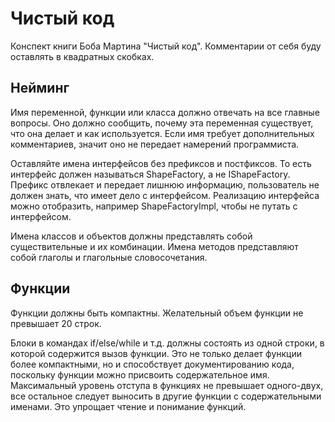 # Чистый код
Конспект книги Боба Мартина "Чистый код". Комментарии от себя буду оставлять в квадратных скобках.

## Нейминг
Имя переменной, функции или класса должно отвечать на все главные вопросы. Оно должно сообщить, почему эта переменная
существует, что она делает и как используется. Если имя требует дополнительных комментариев, значит оно не передает 
намерений программиста.

Оставляйте имена интерфейсов без префиксов и постфиксов. То есть интерфейс должен называться ShapeFactory, а не 
IShapeFactory. Префикс отвлекает и передает лишнюю информацию, пользователь не должен знать, что имеет дело с 
интерфейсом. Реализацию интерфейса можно отобразить, например ShapeFactoryImpl, чтобы не путать с интерфейсом.

Имена классов и объектов должны представлять собой существительные и их комбинации. Имена методов представляют собой 
глаголы и глагольные словосочетания.

## Функции
Функции должны быть компактны. Желательный объем функции не превышает 20 строк. 

Блоки в командах if/else/while и т.д. должны состоять из одной строки, в которой содержится вызов функции. Это не только
делает функции более компактными, но и способствует документированию кода, поскольку функции можно присвоить 
содержательное имя. Максимальный уровень отступа в функциях не превышает одного-двух, все остальное следует выносить в 
другие функции с содержательными именами. Это упрощает чтение и понимание функций.

